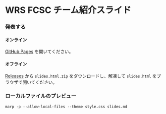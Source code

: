 # WRS FCSC チーム紹介スライド

### 発表する

#### オンライン
[GitHub Pages](https://trcp.github.io/fcsc-team-intro/) を開いてください。

#### オフライン
[Releases](https://github.com/trcp/fcsc-team-intro/releases) から `slides.html.zip` をダウンロードし、解凍して `slides.html` をブラウザで開いてください。

### ローカルファイルのプレビュー

```
marp -p --allow-local-files --theme style.css slides.md
```
